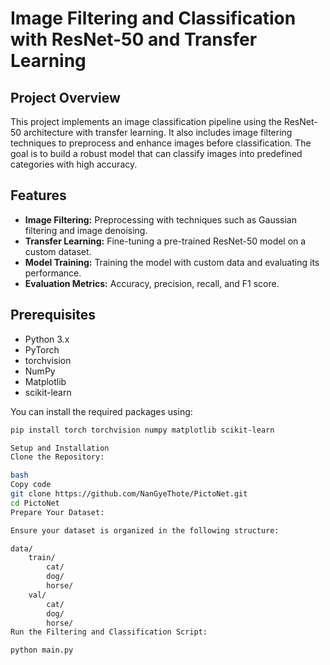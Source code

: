 # Image Filtering and Classification with ResNet-50 and Transfer Learning

## Project Overview

This project implements an image classification pipeline using the ResNet-50 architecture with transfer learning. It also includes image filtering techniques to preprocess and enhance images before classification. The goal is to build a robust model that can classify images into predefined categories with high accuracy.

## Features

- **Image Filtering:** Preprocessing with techniques such as Gaussian filtering and image denoising.
- **Transfer Learning:** Fine-tuning a pre-trained ResNet-50 model on a custom dataset.
- **Model Training:** Training the model with custom data and evaluating its performance.
- **Evaluation Metrics:** Accuracy, precision, recall, and F1 score.

## Prerequisites

- Python 3.x
- PyTorch
- torchvision
- NumPy
- Matplotlib
- scikit-learn

You can install the required packages using:

```bash
pip install torch torchvision numpy matplotlib scikit-learn

Setup and Installation
Clone the Repository:

bash
Copy code
git clone https://github.com/NanGyeThote/PictoNet.git
cd PictoNet
Prepare Your Dataset:

Ensure your dataset is organized in the following structure:

data/
    train/
        cat/
        dog/
        horse/
    val/
        cat/
        dog/
        horse/
Run the Filtering and Classification Script:

python main.py
